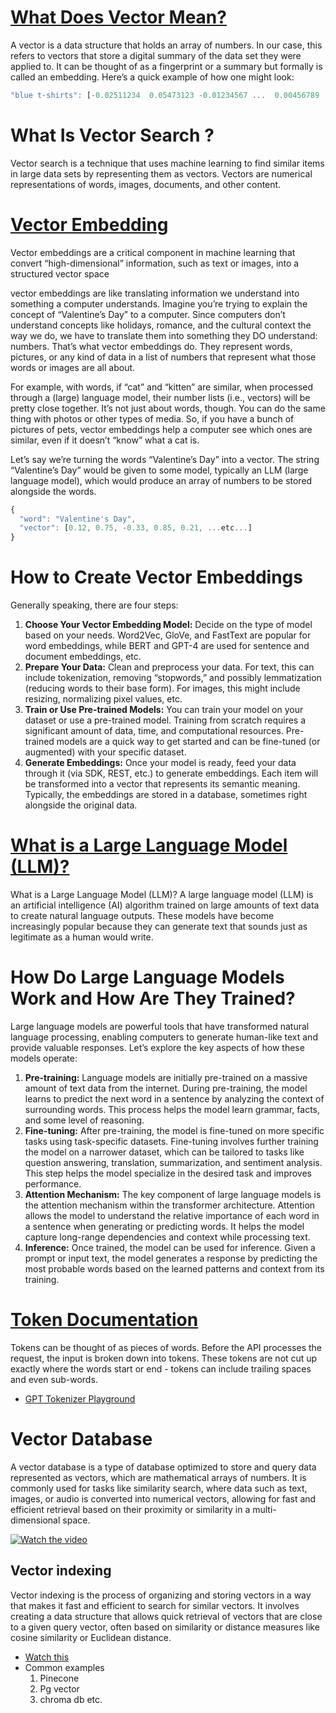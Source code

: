 # [What Does Vector Mean?](https://www.couchbase.com/blog/what-is-vector-search/)
A vector is a data structure that holds an array of numbers. In our case, this refers to vectors that store a digital summary of the data set they were applied to. It can be thought of as a fingerprint or a summary but formally is called an embedding. Here’s a quick example of how one might look:

```javascript
"blue t-shirts": [-0.02511234  0.05473123 -0.01234567 ...  0.00456789  0.03345678 -0.00789012]
```

# What Is Vector Search ?
Vector search is a technique that uses machine learning to find similar items in large data sets by representing them as vectors. Vectors are numerical representations of words, images, documents, and other content.

# [Vector Embedding](https://www.couchbase.com/blog/what-are-vector-embeddings/)
Vector embeddings are a critical component in machine learning that convert “high-dimensional” information, such as text or images, into a structured vector space

vector embeddings are like translating information we understand into something a computer understands. Imagine you’re trying to explain the concept of “Valentine’s Day” to a computer. Since computers don’t understand concepts like holidays, romance, and the cultural context the way we do, we have to translate them into something they DO understand: numbers. That’s what vector embeddings do. They represent words, pictures, or any kind of data in a list of numbers that represent what those words or images are all about.

For example, with words, if “cat” and “kitten” are similar, when processed through a (large) language model, their number lists (i.e., vectors) will be pretty close together. It’s not just about words, though. You can do the same thing with photos or other types of media. So, if you have a bunch of pictures of pets, vector embeddings help a computer see which ones are similar, even if it doesn’t “know” what a cat is.

Let’s say we’re turning the words “Valentine’s Day” into a vector. The string “Valentine’s Day” would be given to some model, typically an LLM (large language model), which would produce an array of numbers to be stored alongside the words.
```javascript
{
  "word": "Valentine's Day",
  "vector": [0.12, 0.75, -0.33, 0.85, 0.21, ...etc...]
}
```

# How to Create Vector Embeddings
Generally speaking, there are four steps:

1. **Choose Your Vector Embedding Model:** Decide on the type of model based on your needs. Word2Vec, GloVe, and FastText are popular for word embeddings, while BERT and GPT-4 are used for sentence and document embeddings, etc.
2. **Prepare Your Data:** Clean and preprocess your data. For text, this can include tokenization, removing “stopwords,” and possibly lemmatization (reducing words to their base form). For images, this might include resizing, normalizing pixel values, etc.
3. **Train or Use Pre-trained Models:** You can train your model on your dataset or use a pre-trained model. Training from scratch requires a significant amount of data, time, and computational resources. Pre-trained models are a quick way to get started and can be fine-tuned (or augmented) with your specific dataset.
4. **Generate Embeddings:** Once your model is ready, feed your data through it (via SDK, REST, etc.) to generate embeddings. Each item will be transformed into a vector that represents its semantic meaning. Typically, the embeddings are stored in a database, sometimes right alongside the original data.

# [What is a Large Language Model (LLM)?](https://www.couchbase.com/blog/large-language-models-explained/)
What is a Large Language Model (LLM)?
A large language model (LLM) is an artificial intelligence (AI) algorithm trained on large amounts of text data to create natural language outputs. These models have become increasingly popular because they can generate text that sounds just as legitimate as a human would write.

# How Do Large Language Models Work and How Are They Trained?
Large language models are powerful tools that have transformed natural language processing, enabling computers to generate human-like text and provide valuable responses. Let’s explore the key aspects of how these models operate:

1. **Pre-training:** Language models are initially pre-trained on a massive amount of text data from the internet. During pre-training, the model learns to predict the next word in a sentence by analyzing the context of surrounding words. This process helps the model learn grammar, facts, and some level of reasoning.
2. **Fine-tuning:** After pre-training, the model is fine-tuned on more specific tasks using task-specific datasets. Fine-tuning involves further training the model on a narrower dataset, which can be tailored to tasks like question answering, translation, summarization, and sentiment analysis. This step helps the model specialize in the desired task and improves performance.
3. **Attention Mechanism:** The key component of large language models is the attention mechanism within the transformer architecture. Attention allows the model to understand the relative importance of each word in a sentence when generating or predicting words. It helps the model capture long-range dependencies and context while processing text.
4. **Inference:** Once trained, the model can be used for inference. Given a prompt or input text, the model generates a response by predicting the most probable words based on the learned patterns and context from its training.

# [Token Documentation](https://gptforwork.com/guides/openai-gpt3-tokens)
Tokens can be thought of as pieces of words. Before the API processes the request, the input is broken down into tokens. These tokens are not cut up exactly where the words start or end - tokens can include trailing spaces and even sub-words.

- [GPT Tokenizer Playground](https://gptforwork.com/tools/tokenizer)

# Vector Database
A vector database is a type of database optimized to store and query data represented as vectors, which are mathematical arrays of numbers. It is commonly used for tasks like similarity search, where data such as text, images, or audio is converted into numerical vectors, allowing for fast and efficient retrieval based on their proximity or similarity in a multi-dimensional space.

[![Watch the video](https://img.youtube.com/vi/dN0lsF2cvm4/maxresdefault.jpg)](https://www.youtube.com/watch?v=dN0lsF2cvm4)

## Vector indexing
Vector indexing is the process of organizing and storing vectors in a way that makes it fast and efficient to search for similar vectors. It involves creating a data structure that allows quick retrieval of vectors that are close to a given query vector, often based on similarity or distance measures like cosine similarity or Euclidean distance.

- [ Watch this ](https://www.youtube.com/watch?v=dN0lsF2cvm4)
- Common examples
  1. Pinecone
  2. Pg vector
  3. chroma db etc.

 

